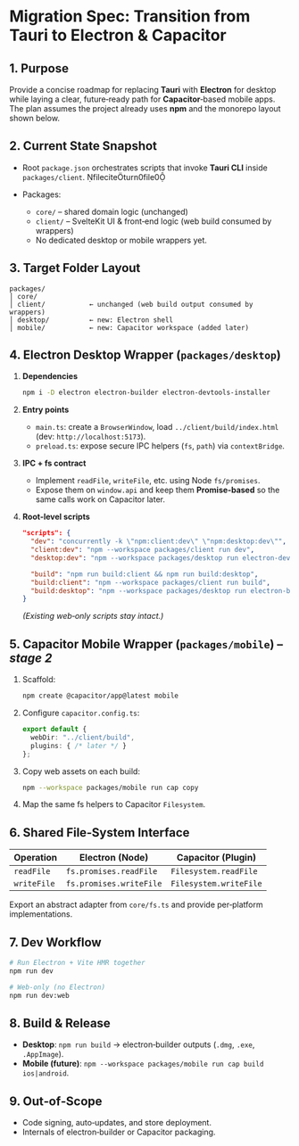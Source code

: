 # Migration Spec: Transition from Tauri to Electron & Capacitor

## 1. Purpose

Provide a concise roadmap for replacing **Tauri** with **Electron** for desktop while laying a clear, future‑ready path for **Capacitor**‑based mobile apps. The plan assumes the project already uses **npm** and the monorepo layout shown below.

## 2. Current State Snapshot

* Root `package.json` orchestrates scripts that invoke **Tauri CLI** inside `packages/client`. fileciteturn0file0
* Packages:

  * `core/` – shared domain logic (unchanged)
  * `client/` – SvelteKit UI & front‑end logic (web build consumed by wrappers)
  * No dedicated desktop or mobile wrappers yet.

## 3. Target Folder Layout

```text
packages/
│ core/
│ client/           ← unchanged (web build output consumed by wrappers)
│ desktop/          ← new: Electron shell
│ mobile/           ← new: Capacitor workspace (added later)
```

## 4. Electron Desktop Wrapper (`packages/desktop`)

1. **Dependencies**

   ```bash
   npm i -D electron electron-builder electron-devtools-installer
   ```
2. **Entry points**

   * `main.ts`: create a `BrowserWindow`, load `../client/build/index.html` (dev: `http://localhost:5173`).
   * `preload.ts`: expose secure IPC helpers (`fs`, `path`) via `contextBridge`.
3. **IPC + fs contract**

   * Implement `readFile`, `writeFile`, etc. using Node `fs/promises`.
   * Expose them on `window.api` and keep them **Promise‑based** so the same calls work on Capacitor later.
4. **Root‑level scripts**

   ```json
   "scripts": {
     "dev": "concurrently -k \"npm:client:dev\" \"npm:desktop:dev\"",
     "client:dev": "npm --workspace packages/client run dev",
     "desktop:dev": "npm --workspace packages/desktop run electron-dev",

     "build": "npm run build:client && npm run build:desktop",
     "build:client": "npm --workspace packages/client run build",
     "build:desktop": "npm --workspace packages/desktop run electron-build"
   }
   ```

   *(Existing web‑only scripts stay intact.)*

## 5. Capacitor Mobile Wrapper (`packages/mobile`) – *stage 2*

1. Scaffold:

   ```bash
   npm create @capacitor/app@latest mobile
   ```
2. Configure `capacitor.config.ts`:

   ```ts
   export default {
     webDir: "../client/build",
     plugins: { /* later */ }
   };
   ```
3. Copy web assets on each build:

   ```bash
   npm --workspace packages/mobile run cap copy
   ```
4. Map the same fs helpers to Capacitor `Filesystem`.

## 6. Shared File‑System Interface

| Operation   | Electron (Node)         | Capacitor (Plugin)     |
| ----------- | ----------------------- | ---------------------- |
| `readFile`  | `fs.promises.readFile`  | `Filesystem.readFile`  |
| `writeFile` | `fs.promises.writeFile` | `Filesystem.writeFile` |

Export an abstract adapter from `core/fs.ts` and provide per‑platform implementations.

## 7. Dev Workflow

```bash
# Run Electron + Vite HMR together
npm run dev

# Web‑only (no Electron)
npm run dev:web
```

## 8. Build & Release

* **Desktop**: `npm run build` → electron‑builder outputs (`.dmg`, `.exe`, `.AppImage`).
* **Mobile (future)**: `npm --workspace packages/mobile run cap build ios|android`.

## 9. Out‑of‑Scope

* Code signing, auto‑updates, and store deployment.
* Internals of electron‑builder or Capacitor packaging.
